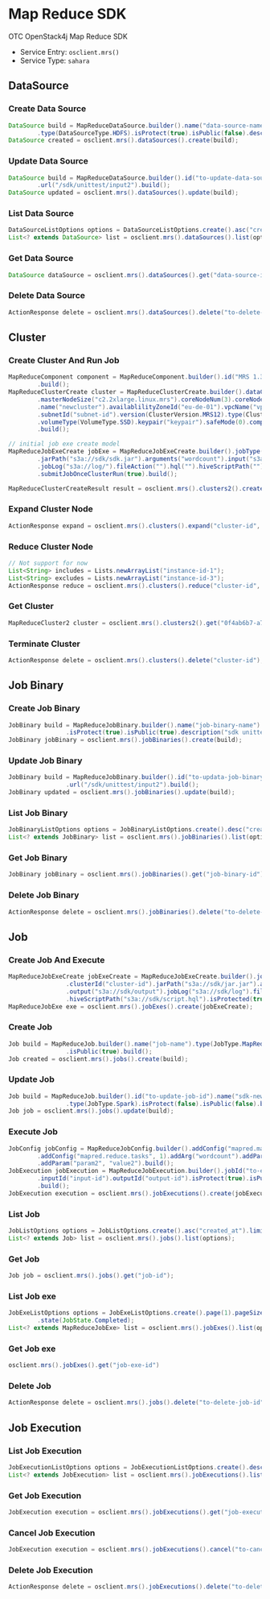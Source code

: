 # Map Reduce SDK

OTC OpenStack4j Map Reduce SDK
- Service Entry: `osclient.mrs()`
- Service Type: `sahara`


## DataSource
### Create Data Source
```java
DataSource build = MapReduceDataSource.builder().name("data-source-name").url("/sdk/unittest/input")
		.type(DataSourceType.HDFS).isProtect(true).isPublic(false).description("sdk unittests").build();
DataSource created = osclient.mrs().dataSources().create(build);
```

### Update Data Source
```java
DataSource build = MapReduceDataSource.builder().id("to-update-data-source-id").name("sdk-new-name")
		.url("/sdk/unittest/input2").build();
DataSource updated = osclient.mrs().dataSources().update(build);
```


### List Data Source
```java
DataSourceListOptions options = DataSourceListOptions.create().asc("created_at").limit(10);
List<? extends DataSource> list = osclient.mrs().dataSources().list(options);
```

### Get Data Source
```java
DataSource dataSource = osclient.mrs().dataSources().get("data-source-id");
```

### Delete Data Source
```java
ActionResponse delete = osclient.mrs().dataSources().delete("to-delete-data-source-id");
```

## Cluster
### Create Cluster And Run Job
```java
MapReduceComponent component = MapReduceComponent.builder().id("MRS 1.3.0_001").name("Hadoop").version("").desc("")
		.build();
MapReduceClusterCreate cluster = MapReduceClusterCreate.builder().dataCenter("eu-de").masterNodeNum(2)
		.masterNodeSize("c2.2xlarge.linux.mrs").coreNodeNum(3).coreNodeSize("c2.2xlarge.linux.mrs")
		.name("newcluster").availablilityZoneId("eu-de-01").vpcName("vpc1").vpcId("vpc-id").subnetName("subnet")
		.subnetId("subnet-id").version(ClusterVersion.MRS12).type(ClusterType.Stream).volumeSize(100)
		.volumeType(VolumeType.SSD).keypair("keypair").safeMode(0).components(Lists.newArrayList(component))
		.build();

// initial job exe create model
MapReduceJobExeCreate jobExe = MapReduceJobExeCreate.builder().jobType(JobType.MapReduce).jobName("sdk")
		.jarPath("s3a://sdk/sdk.jar").arguments("wordcount").input("s3a://input/").output("s3a://output/")
		.jobLog("s3a://log/").fileAction("").hql("").hiveScriptPath("").shutdownCluster(false)
		.submitJobOnceClusterRun(true).build();

MapReduceClusterCreateResult result = osclient.mrs().clusters2().createAndRunJob(cluster, jobExe);
```

### Expand Cluster Node
```java
ActionResponse expand = osclient.mrs().clusters().expand("cluster-id", 3);
```

### Reduce Cluster Node
```java
// Not support for now
List<String> includes = Lists.newArrayList("instance-id-1");
List<String> excludes = Lists.newArrayList("instance-id-3");
ActionResponse reduce = osclient.mrs().clusters().reduce("cluster-id", 3, includes, excludes);
```

### Get Cluster
```java
MapReduceCluster2 cluster = osclient.mrs().clusters2().get("0f4ab6b7-a723-4b6c-b326-f8a5711d365a");
```

### Terminate Cluster
```java
ActionResponse delete = osclient.mrs().clusters().delete("cluster-id");
```


## Job Binary
### Create Job Binary
```java
JobBinary build = MapReduceJobBinary.builder().name("job-binary-name").url("/sdk/unittest/input")
				.isProtect(true).isPublic(true).description("sdk unittests").build();
JobBinary jobBinary = osclient.mrs().jobBinaries().create(build);
```

### Update Job Binary
```java
JobBinary build = MapReduceJobBinary.builder().id("to-updata-job-binary-id").name("sdk-new-name")
				.url("/sdk/unittest/input2").build();
JobBinary updated = osclient.mrs().jobBinaries().update(build);
```

### List Job Binary
```java
JobBinaryListOptions options = JobBinaryListOptions.create().desc("created_at").limit(10);
List<? extends JobBinary> list = osclient.mrs().jobBinaries().list(options);
```

### Get Job Binary
```java
JobBinary jobBinary = osclient.mrs().jobBinaries().get("job-binary-id");
```

### Delete Job Binary
```java
ActionResponse delete = osclient.mrs().jobBinaries().delete("to-delete-job-binary-id");
```


## Job
### Create Job And Execute
```java
MapReduceJobExeCreate jobExeCreate = MapReduceJobExeCreate.builder().jobType(JobType.Spark).jobName("sdk-unittests")
				.clusterId("cluster-id").jarPath("s3a://sdk/jar.jar").arguments("wordcount").input("s3a://sdk/input")
				.output("s3a://sdk/output").jobLog("s3a://sdk/log").fileAction("export").hql("hql")
				.hiveScriptPath("s3a://sdk/script.hql").isProtected(true).isPublic(false).build();
MapReduceJobExe exe = osclient.mrs().jobExes().create(jobExeCreate);
```

### Create Job
```java
Job build = MapReduceJob.builder().name("job-name").type(JobType.MapReduce).description("sdk unittest").isProtect(true)
				.isPublic(true).build();
Job created = osclient.mrs().jobs().create(build);
```

### Update Job
```java
Job build = MapReduceJob.builder().id("to-update-job-id").name("sdk-new-name").description("updated desc")
				.type(JobType.Spark).isProtect(false).isPublic(false).build();
Job job = osclient.mrs().jobs().update(build);
```

### Execute Job
```java
JobConfig jobConfig = MapReduceJobConfig.builder().addConfig("mapred.map.tasks", 1)
		.addConfig("mapred.reduce.tasks", 1).addArg("wordcount").addParam("param1", "value1")
		.addParam("param2", "value2").build();
JobExecution jobExecution = MapReduceJobExecution.builder().jobId("to-execute-job-id").clusterId("cluster-id")
		.inputId("input-id").outputId("output-id").isProtect(true).isPublic(true).setJobConfig(jobConfig)
		.build();
JobExecution execution = osclient.mrs().jobExecutions().create(jobExecution);
```

### List Job
```java
JobListOptions options = JobListOptions.create().asc("created_at").limit(10);
List<? extends Job> list = osclient.mrs().jobs().list(options);
```

### Get Job
```java
Job job = osclient.mrs().jobs().get("job-id");
```

### List Job exe
```java
JobExeListOptions options = JobExeListOptions.create().page(1).pageSize(20).clusterId("cluster-id")
		.state(JobState.Completed);
List<? extends MapReduceJobExe> list = osclient.mrs().jobExes().list(options);
```

### Get Job exe
```java
osclient.mrs().jobExes().get("job-exe-id")
```

### Delete Job
```java
ActionResponse delete = osclient.mrs().jobs().delete("to-delete-job-id");
```


## Job Execution
### List Job Execution
```java
JobExecutionListOptions options = JobExecutionListOptions.create().desc("created_at").limit(10);
List<? extends JobExecution> list = osclient.mrs().jobExecutions().list(options);
```

### Get Job Execution
```java
JobExecution execution = osclient.mrs().jobExecutions().get("job-execution-id");
```

### Cancel Job Execution
```java
JobExecution execution = osclient.mrs().jobExecutions().cancel("to-cancel-job-execution-id");
```

### Delete Job Execution
```java
ActionResponse delete = osclient.mrs().jobExecutions().delete("to-delete-job-execution-id");
```